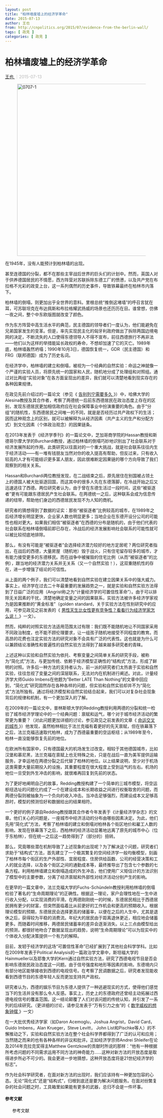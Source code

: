 ```yaml
---
layout: post
title: "柏林墙废墟上的经济学革命"
date: 2015-07-13
author: 王也
from: http://cnpolitics.org/2015/07/evidence-from-the-berlin-wall/
tags: [ 政見 ]
categories: [ 政見 ]
---
```


<div class="post-block">
 <h1 class="post-head">
  柏林墙废墟上的经济学革命
 </h1>
 <p class="post-subhead">
 </p>
 <p class="post-tag">
 </p>
 <p class="post-author">
  <!--a href="http://cnpolitics.org/author/wangye/">王也</a-->
  <a href="http://cnpolitics.org/author/wangye/">
   王也
  </a>
  <span style="font-size:14px;color:#b9b9b9;">
   ｜2015-07-13
  </span>
 </p>
 <!--p class="post-lead">在1945年，没有人能预计到柏林墙的出现。 甚至连德国的分裂，都不在那些主宰战后世界的巨头们的计划中。然而，英国人对于供养德国居民的不情愿，西方阵营对苏联拆除东德工厂的愤懑，以及共产党在布拉格不光彩的政变上台，这一系列偶然的历史事件，导致铁幕最终在柏林市内落下。 柏林墙的倒塌，则更加出乎全世界的意料。里根总统“推倒这堵墙”的呼召言犹在耳，可苏联坦克在布达佩斯和布拉格耀武扬威的场景也还历历在目。谁曾想，仿佛一夜之间，整个中东欧版图就改变了颜色。 作为东方阵营中高生活水平的典范，民主德国的领导者们一度认为，他们能避免在兄弟国家发生的变革。但是，率先实现民主化的匈牙利政府做出了拆除两国边境电网的决定，不断流失的人口使得东德领导人不得不宣布，前往西德旅行不再非法——他们以为这样的举措能延长政权的寿命，不想却加速了它的灭亡。1989年底，柏林墙轰然坍塌；1990年10月3日，德国恢复统一，GDR（民主德国）和FRG（联邦德国）成为了历史名词。 在经济学中，柏林墙的建立和倒塌，被视为一个经典的自然实验：命运之神就像一个严谨的实验人员，将原先统一的国家和人民，随机地分成了处理组和对照组。通过对比两组“实验对象”在各方面呈现出的差异，我们就可以清楚地看到现实存在的各种因果规律。 在政见先前介绍过的一篇论文（参见《告别列宁需要多久》）中，哈佛大学的Alesina教授及其合作者，考察了两德统一后前东西德居民在政治态度上存在的区别，发现东德居民更加相信政府应在社会保障事业中扮演重要的角色。由于“分组”的随机性，东西德居民之间唯一的不同，就是是否经历过共产政权下的生活；因而这种观念上的区别，就可以被解释为从经济因素（共产主义的生产和分配方式）到文化因素（个体政治观念）的因果链条。 在2013年发表于《经济学季刊》的一篇论文中，芝加哥商学院的Hassan教授和斯德哥尔摩大学的Burchardi教授，通过柏林墙的倒塌巧妙地识别出了社会联系对于经济发展所起的作用。此类研究以往面对的一个重大挑战，就是社会联系往往内生于经济活动——有一堆有钱朋友当然对你的收入提高有帮助，但反过来，只有收入较高的人才有可能结识更多富人朋友，因此很难断定因果链的哪个方向导致了我们观察到的相关关系。 Hassan和Burchardi两位教授发现，在二战结束之后，原先居住在别国被占领土上的德国人被大批驱逐回国，而这其中的很多人先在东德落脚，在冷战开始之后又迅速逃往了西德。两位研究者认为，由于曾在东德生活过一段时间，这些“被驱逐者”更有可能跟东德居民产生社会联系。在两德统一之后，这种联系会成为信息传递的纽带，帮助他们身边的西德居民发现不为人知的商机。 研究者的猜想得到了数据的证实：那些“被驱逐者”比例较高的城市，在1989年之后经济增长明显更快，企业家人数也明显更多；当地企业在东德开设分公司的可能性也相对更大。如果我们相信“被驱逐者”在西德的分布是随机的，由于他们代表的社会联系在柏林墙倒塌前即已存在，冷战后的经济发展影响社会联系的可能性就可以被比较彻底地排除。 那么，有没有可能是“被驱逐者”会选择经济潜力较好的地方定居呢？两位研究者指出，在战后的西德，大量房屋（随机地）毁于战火，只有住宅留存较多的城市，才有能力接受更多的东德移民。而在战争中被摧毁的住宅比例（从而“被驱逐者”的比例），跟当地的经济潜力关系并无关系（又一个自然实验！），这双重随机性的存在，进一步增强了结论的可信性。 从上面的两个例子，我们可以清楚地看到自然实验在建立因果关系中的强大威力。事实上，经济学在过去二十年最重要的发展趋势之一，就是实验和自然实验方法得到了日益广泛的应用（Angrist称之为“计量经济学的可置信性革命”）。由于可以排除无关因素的干扰，清楚地确定变量之间的因果联系，实验方法被许多经济学家视为是因果推断的“黄金标准”（golden standard，关于实验方法在性别研究中的应用，可参见政见之前发表的《男性天生比女性更有竞争性？看看行为经济学家怎么说！》一文）。 然而，纯粹的对照实验方法适用范围太过有限：我们既不能随机地让不同国家采用不同政治制度，也不能不顾伦理要求，让一组孩子随机地接受不同程度的教育。而高昂的花费也注定实验方法的研究对象不会具有广泛的代表性。这也就是为什么可以兼顾结论准确性和普遍性的自然实验方法得到了越来越多研究者的青睐。 上述这种以实验和自然实验为依托、考察变量之间简单关系的研究手段，被称为“简化式”方法，与更加传统、依赖于经济模型正确性的“结构式”方法，形成了鲜明的对照。许多后一种方法的支持者认为，前一派的研究者们太热衷于实验和自然实验，往往忽视了变量之间的深层联系，无法对内在机制进行阐述。对此，计量经济学大师Guido Imbens在他题为”Better LATE Than Nothing”的文章中回应到，“简化式”研究固然存在各种各样的问题，但实验和自然实验却并不为“简化式”方法所独有。通过将经济模型和自然实验结合起来，我们可以对复杂社会现象背后的规律和机制，有一个更加深入的了解。 在2009年的一篇论文中，普林斯顿大学的Redding教授利用两德的分裂和统一检验了城市经济学理论中的一个经典问题：禀赋和运气，哪个对于城市经济活动的繁荣更为重要？（对此问题更加详细的讨论，参见政见之前发表的文章《命运交叉的城市》）他发现，虽然柏林相比于法兰克福有着更好的先天禀赋，但在铁幕落下之后，法兰克福迅速取代柏林，成为了西德最重要的空运枢纽；从1989年至今，柏林一直没能够恢复先前的地位。 在欧洲所有国家中，只有德国最大的机场发生过改变。相较于其他德国城市，比如汉堡和慕尼黑，法兰克福在禀赋上也无特殊之处，只是在战后一直为美军提供运输服务，才幸运地在两德分裂之后代替了柏林的地位。以上结果说明，至少对于机场这类需要大量前期投入的设施，其重要程度在很大程度上受到运气的左右。机场的地位一旦受到外生冲击的影响，就很难再回复到先前的状态。 为了更好地阐明自己的故事，Redding教授构建了一个简单的三城市模型，将空运枢纽选址的问题化约成了一个在建设成本和长期收益之间进行权衡取舍的问题，而两德分裂则被抽象为一个负向的收入冲击。当冲击足够强烈，而建设成本又足够高昂时，模型的预测恰好和数据给出的结果相符。 一个更好的例子源自Redding教授跟其合作者今年发表于《计量经济学杂志》的文章。他们关心的问题是，一座城市中经济活动的分布由哪些因素决定。为此，他们先用“简化式”方法，考察了柏林墙的建立和倒塌对柏林各个街区地价和雇工人数的影响，发现在铁幕落下之后，西柏林的经济活动显著地远离了原先的城市中心（位于东柏林），但在统一之后这一趋势得到了（部分的）扭转。 那么，究竟哪些潜在机制导致了上述现象的出现呢？为了解决这个问题，研究者们求助于“结构式”方法，首先建立了一个极其繁复的空间经济学一般均衡模型，刻画了柏林市每个街区的生产外部性、宜居程度、住房供给函数、公司的经营决策和工人的就业选择，以及各个街区之间的通勤成本等，最终推导出了包含七个参数的七条方程。利用柏林墙建立和倒塌造成的外生冲击，他们使用广义矩估计的方法识别了模型中的主要参数，分离了经济禀赋和外部性对经济活动分别产生的影响。 在更早的一篇文章中，法兰克福大学的Fuchs-Schündeln教授利用柏林墙的倒塌检验了著名的“生命周期理论”的正确性。根据这一理论，家户会理性地在一生中进行收入分配，以实现消费的平滑。在两德刚刚统一的时候，东德居民相比于西德居民拥有更少的财富，但突然面临着比从前更好的工作机会和更高的预期收入。根据理论模型的预期，东德居民会选择更高的储蓄率，以便在之后的人生中，尤其是退休之后，获得较为平稳的消费流。年纪大的居民由于距离退休更近，相应地会储蓄更多。而随着时间推移，两德居民储蓄率的差异会逐渐消失。以上三点由模型给出的预测，都很好地吻合了数据呈现出的趋势，说明“生命周期理论”可以为现实中的个体收入分配决策提供一个有力的解释。 目前，发轫于经济学的这场“可置信性革命”已经扩展到了其他社会科学学科。比如在2009年发表于Political Analysis的一篇政治学文章中，斯坦福大学的Hainmueller以及耶鲁大学的Kern通过自然实验方法，研究了西德电视节目是否会影响东德居民政治态度这一问题。由于信号强度和地形等因素的影响，东德境内只有部分地区能够接收到西德的电视信号。在考察了民调数据之后，研究者发现能收看到西德节目的东德年轻人反而更加支持共产政权。 研究者认为，西德的娱乐节目为东德人提供了一种逃避现实的方式，使得他们感觉当下的生活并没有那么令人反感。事实上，历史上的东德政府还曾经主动拓展过西德电视信号的覆盖范围。这一结论颠覆了人们对该问题的传统认知，并引发了一系列的后续研究。（更详细的讨论，请参见发表于“万有引力之虫”的《数字威权的想象钟摆》一文） 在一大批优秀经济学家（如Daron Acemoglu，Joshua Angrist，David Card，Guido Imbens，Alan Krueger，Steve Levitt， John List和Pischke等人）的不懈推动之下，实验和自然实验方法在整个社会科学界都得到了广泛的认可和应用；当然随之而来的也有各种各样的非议和批评。正如经济学宗师Andrei Shleifer在论及2014年克拉克奖得主Matthew Gentzkow的贡献时所说的那样：“他有一种根据所考虑问题的不同需求运用不同方法的神奇能力……这种对新方法的开放态度是取得进步所必不可少的。我会更进一步地猜想，这种开放态度将是21世纪经济学的标志”。 作为社会科学研究者，在面对新方法的出现时，我们应该持有一种更加包容的心态。无论“简化式”还是“结构式”，归根到底还是要为解决问题服务。在面对纷繁复杂的社会问题之时，工具箱里如果能有更多的武器，总归不会是一件坏事。 参考文献 参考文献 Ahlfeldt, G. M., Redding, S. J., Sturm, D. M., &#038; Wolf, N. (2015). The [&hellip;]</p-->
 <div class="post-body">
  <figure>
   <img alt="0707-1" src="http://cnpolitics.org/wp-content/uploads/2015/07/BerlinWall_Large_compressed.jpg" width="566">
    <figcaption>
    </figcaption>
   </img>
  </figure>
  <p>
   在1945年，没有人能预计到柏林墙的出现。
  </p>
  <p>
   甚至连德国的分裂，都不在那些主宰战后世界的巨头们的计划中。然而，英国人对于供养德国居民的不情愿，西方阵营对苏联拆除东德工厂的愤懑，以及共产党在布拉格不光彩的政变上台，这一系列偶然的历史事件，导致铁幕最终在柏林市内落下。
  </p>
  <p>
   柏林墙的倒塌，则更加出乎全世界的意料。里根总统“推倒这堵墙”的呼召言犹在耳，可苏联坦克在布达佩斯和布拉格耀武扬威的场景也还历历在目。谁曾想，仿佛一夜之间，整个中东欧版图就改变了颜色。
  </p>
  <p>
   作为东方阵营中高生活水平的典范，民主德国的领导者们一度认为，他们能避免在兄弟国家发生的变革。但是，率先实现民主化的匈牙利政府做出了拆除两国边境电网的决定，不断流失的人口使得东德领导人不得不宣布，前往西德旅行不再非法——他们以为这样的举措能延长政权的寿命，不想却加速了它的灭亡。1989年底，柏林墙轰然坍塌；1990年10月3日，德国恢复统一，GDR（民主德国）和FRG（联邦德国）成为了历史名词。
  </p>
  <p>
   在经济学中，柏林墙的建立和倒塌，被视为一个经典的自然实验：命运之神就像一个严谨的实验人员，将原先统一的国家和人民，随机地分成了处理组和对照组。通过对比两组“实验对象”在各方面呈现出的差异，我们就可以清楚地看到现实存在的各种因果规律。
  </p>
  <p>
   在政见先前介绍过的一篇论文（参见《
   <a href="http://cnpolitics.org/2014/09/good-bye-lenin/">
    告别列宁需要多久
   </a>
   》）中，哈佛大学的Alesina教授及其合作者，考察了两德统一后前东西德居民在政治态度上存在的区别，发现东德居民更加相信政府应在社会保障事业中扮演重要的角色。由于“分组”的随机性，东西德居民之间唯一的不同，就是是否经历过共产政权下的生活；因而这种观念上的区别，就可以被解释为从经济因素（共产主义的生产和分配方式）到文化因素（个体政治观念）的因果链条。
  </p>
  <p>
   在2013年发表于《经济学季刊》的一篇论文中，芝加哥商学院的Hassan教授和斯德哥尔摩大学的Burchardi教授，通过柏林墙的倒塌巧妙地识别出了社会联系对于经济发展所起的作用。此类研究以往面对的一个重大挑战，就是社会联系往往内生于经济活动——有一堆有钱朋友当然对你的收入提高有帮助，但反过来，只有收入较高的人才有可能结识更多富人朋友，因此很难断定因果链的哪个方向导致了我们观察到的相关关系。
  </p>
  <p>
   Hassan和Burchardi两位教授发现，在二战结束之后，原先居住在别国被占领土上的德国人被大批驱逐回国，而这其中的很多人先在东德落脚，在冷战开始之后又迅速逃往了西德。两位研究者认为，由于曾在东德生活过一段时间，这些“被驱逐者”更有可能跟东德居民产生社会联系。在两德统一之后，这种联系会成为信息传递的纽带，帮助他们身边的西德居民发现不为人知的商机。
  </p>
  <p>
   研究者的猜想得到了数据的证实：那些“被驱逐者”比例较高的城市，在1989年之后经济增长明显更快，企业家人数也明显更多；当地企业在东德开设分公司的可能性也相对更大。如果我们相信“被驱逐者”在西德的分布是随机的，由于他们代表的社会联系在柏林墙倒塌前即已存在，冷战后的经济发展影响社会联系的可能性就可以被比较彻底地排除。
  </p>
  <p>
   那么，有没有可能是“被驱逐者”会选择经济潜力较好的地方定居呢？两位研究者指出，在战后的西德，大量房屋（随机地）毁于战火，只有住宅留存较多的城市，才有能力接受更多的东德移民。而在战争中被摧毁的住宅比例（从而“被驱逐者”的比例），跟当地的经济潜力关系并无关系（又一个自然实验！），这双重随机性的存在，进一步增强了结论的可信性。
  </p>
  <p>
   从上面的两个例子，我们可以清楚地看到自然实验在建立因果关系中的强大威力。事实上，经济学在过去二十年最重要的发展趋势之一，就是实验和自然实验方法得到了日益广泛的应用（Angrist称之为“计量经济学的可置信性革命”）。由于可以排除无关因素的干扰，清楚地确定变量之间的因果联系，实验方法被许多经济学家视为是因果推断的“黄金标准”（golden standard，关于实验方法在性别研究中的应用，可参见政见之前发表的《
   <a href="http://cnpolitics.org/2015/01/behave/">
    男性天生比女性更有竞争性？看看行为经济学家怎么说！
   </a>
   》一文）。
  </p>
  <p>
   然而，纯粹的对照实验方法适用范围太过有限：我们既不能随机地让不同国家采用不同政治制度，也不能不顾伦理要求，让一组孩子随机地接受不同程度的教育。而高昂的花费也注定实验方法的研究对象不会具有广泛的代表性。这也就是为什么可以兼顾结论准确性和普遍性的自然实验方法得到了越来越多研究者的青睐。
  </p>
  <p>
   上述这种以实验和自然实验为依托、考察变量之间简单关系的研究手段，被称为“简化式”方法，与更加传统、依赖于经济模型正确性的“结构式”方法，形成了鲜明的对照。许多后一种方法的支持者认为，前一派的研究者们太热衷于实验和自然实验，往往忽视了变量之间的深层联系，无法对内在机制进行阐述。对此，计量经济学大师Guido Imbens在他题为”Better LATE Than Nothing”的文章中回应到，“简化式”研究固然存在各种各样的问题，但实验和自然实验却并不为“简化式”方法所独有。通过将经济模型和自然实验结合起来，我们可以对复杂社会现象背后的规律和机制，有一个更加深入的了解。
  </p>
  <p>
   在2009年的一篇论文中，普林斯顿大学的Redding教授利用两德的分裂和统一检验了城市经济学理论中的一个经典问题：禀赋和运气，哪个对于城市经济活动的繁荣更为重要？（对此问题更加详细的讨论，参见政见之前发表的文章《
   <a href="http://cnpolitics.org/2014/06/geography-of-economic-activity/">
    命运交叉的城市
   </a>
   》）他发现，虽然柏林相比于法兰克福有着更好的先天禀赋，但在铁幕落下之后，法兰克福迅速取代柏林，成为了西德最重要的空运枢纽；从1989年至今，柏林一直没能够恢复先前的地位。
  </p>
  <p>
   在欧洲所有国家中，只有德国最大的机场发生过改变。相较于其他德国城市，比如汉堡和慕尼黑，法兰克福在禀赋上也无特殊之处，只是在战后一直为美军提供运输服务，才幸运地在两德分裂之后代替了柏林的地位。以上结果说明，至少对于机场这类需要大量前期投入的设施，其重要程度在很大程度上受到运气的左右。机场的地位一旦受到外生冲击的影响，就很难再回复到先前的状态。
  </p>
  <p>
   为了更好地阐明自己的故事，Redding教授构建了一个简单的三城市模型，将空运枢纽选址的问题化约成了一个在建设成本和长期收益之间进行权衡取舍的问题，而两德分裂则被抽象为一个负向的收入冲击。当冲击足够强烈，而建设成本又足够高昂时，模型的预测恰好和数据给出的结果相符。
  </p>
  <p>
   一个更好的例子源自Redding教授跟其合作者今年发表于《计量经济学杂志》的文章。他们关心的问题是，一座城市中经济活动的分布由哪些因素决定。为此，他们先用“简化式”方法，考察了柏林墙的建立和倒塌对柏林各个街区地价和雇工人数的影响，发现在铁幕落下之后，西柏林的经济活动显著地远离了原先的城市中心（位于东柏林），但在统一之后这一趋势得到了（部分的）扭转。
  </p>
  <p>
   那么，究竟哪些潜在机制导致了上述现象的出现呢？为了解决这个问题，研究者们求助于“结构式”方法，首先建立了一个极其繁复的空间经济学一般均衡模型，刻画了柏林市每个街区的生产外部性、宜居程度、住房供给函数、公司的经营决策和工人的就业选择，以及各个街区之间的通勤成本等，最终推导出了包含七个参数的七条方程。利用柏林墙建立和倒塌造成的外生冲击，他们使用广义矩估计的方法识别了模型中的主要参数，分离了经济禀赋和外部性对经济活动分别产生的影响。
  </p>
  <p>
   在更早的一篇文章中，法兰克福大学的Fuchs-Schündeln教授利用柏林墙的倒塌检验了著名的“生命周期理论”的正确性。根据这一理论，家户会理性地在一生中进行收入分配，以实现消费的平滑。在两德刚刚统一的时候，东德居民相比于西德居民拥有更少的财富，但突然面临着比从前更好的工作机会和更高的预期收入。根据理论模型的预期，东德居民会选择更高的储蓄率，以便在之后的人生中，尤其是退休之后，获得较为平稳的消费流。年纪大的居民由于距离退休更近，相应地会储蓄更多。而随着时间推移，两德居民储蓄率的差异会逐渐消失。以上三点由模型给出的预测，都很好地吻合了数据呈现出的趋势，说明“生命周期理论”可以为现实中的个体收入分配决策提供一个有力的解释。
  </p>
  <p>
   目前，发轫于经济学的这场“可置信性革命”已经扩展到了其他社会科学学科。比如在2009年发表于Political Analysis的一篇政治学文章中，斯坦福大学的Hainmueller以及耶鲁大学的Kern通过自然实验方法，研究了西德电视节目是否会影响东德居民政治态度这一问题。由于信号强度和地形等因素的影响，东德境内只有部分地区能够接收到西德的电视信号。在考察了民调数据之后，研究者发现能收看到西德节目的东德年轻人反而更加支持共产政权。
  </p>
  <p>
   研究者认为，西德的娱乐节目为东德人提供了一种逃避现实的方式，使得他们感觉当下的生活并没有那么令人反感。事实上，历史上的东德政府还曾经主动拓展过西德电视信号的覆盖范围。这一结论颠覆了人们对该问题的传统认知，并引发了一系列的后续研究。（更详细的讨论，请参见发表于“万有引力之虫”的《
   <a href="http://gravitysworm.com/post/121925042972">
    数字威权的想象钟摆
   </a>
   》一文）
  </p>
  <p>
   在一大批优秀经济学家（如Daron Acemoglu，Joshua Angrist，David Card，Guido Imbens，Alan Krueger，Steve Levitt， John List和Pischke等人）的不懈推动之下，实验和自然实验方法在整个社会科学界都得到了广泛的认可和应用；当然随之而来的也有各种各样的非议和批评。正如经济学宗师Andrei Shleifer在论及2014年克拉克奖得主Matthew Gentzkow的贡献时所说的那样：“他有一种根据所考虑问题的不同需求运用不同方法的神奇能力……这种对新方法的开放态度是取得进步所必不可少的。我会更进一步地猜想，这种开放态度将是21世纪经济学的标志”。
  </p>
  <p>
   作为社会科学研究者，在面对新方法的出现时，我们应该持有一种更加包容的心态。无论“简化式”还是“结构式”，归根到底还是要为解决问题服务。在面对纷繁复杂的社会问题之时，工具箱里如果能有更多的武器，总归不会是一件坏事。
  </p>
  <div class="post-endnote">
   <h4>
    参考文献
   </h4>
   <ul>
    参考文献
   </ul>
  </div>
 </div>
</div>
